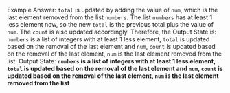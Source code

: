 Example Answer: 
`total` is updated by adding the value of `num`, which is the last element removed from the list `numbers`. The list `numbers` has at least 1 less element now, so the new `total` is the previous total plus the value of `num`. The `count` is also updated accordingly. Therefore, the Output State is: `numbers` is a list of integers with at least 1 less element, `total` is updated based on the removal of the last element and `num`, `count` is updated based on the removal of the last element, `num` is the last element removed from the list.
Output State: **`numbers` is a list of integers with at least 1 less element, `total` is updated based on the removal of the last element and `num`, `count` is updated based on the removal of the last element, `num` is the last element removed from the list**